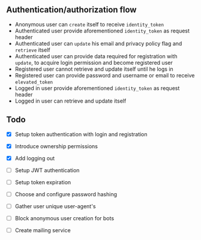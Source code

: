 Authentication/authorization flow
--

* Anonymous user can `create` itself to receive `identity_token`
* Authenticated user provide aforementioned `identity_token` as request header
* Authenticated user can `update` his email and privacy policy flag and `retrieve` itself
* Authenticated user can provide data required for registration with `update`, to acquire login permission and become registered user
* Registered user cannot retrieve and update itself until he logs in
* Registered user can provide password and username or email to receive `elevated_token`
* Logged in user provide aforementioned `identity_token` as request header
* Logged in user can retrieve and update itself    

Todo
-

* [x] Setup token authentication with login and registration
* [x] Introduce ownership permissions
* [x] Add logging out
* [ ] Setup JWT authentication
* [ ] Setup token expiration
* [ ] Choose and configure password hashing
* [ ] Gather user unique user-agent's
* [ ] Block anonymous user creation for bots
* [ ] Create mailing service  


